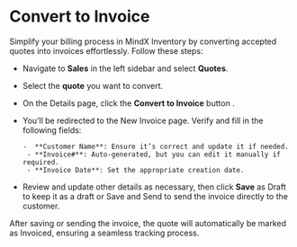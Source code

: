 # **Convert to Invoice**

Simplify your billing process in MindX Inventory by converting accepted quotes into invoices effortlessly. Follow these steps:

- Navigate to **Sales** in the left sidebar and select **Quotes**.

- Select the **quote** you want to convert.
- On the Details page, click the **Convert to Invoice** button .

- You’ll be redirected to the New Invoice page. Verify and fill in the following fields:

      -  **Customer Name**: Ensure it’s correct and update it if needed.
       - **Invoice#**: Auto-generated, but you can edit it manually if required.
       - **Invoice Date**: Set the appropriate creation date.

- Review and update other details as necessary, then click **Save** as Draft to keep it as a draft or Save and Send to send the invoice directly to the customer.

After saving or sending the invoice, the quote will automatically be marked as Invoiced, ensuring a seamless tracking process.
